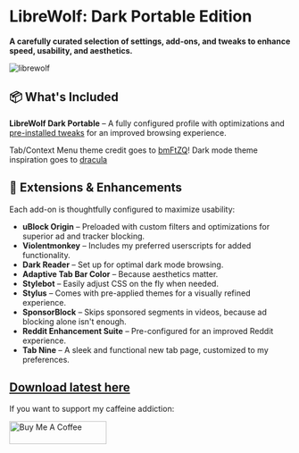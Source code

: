 # LibreWolf: Dark Portable Edition  
**A carefully curated selection of settings, add-ons, and tweaks to enhance speed, usability, and aesthetics.**  

![librewolf](https://github.com/user-attachments/assets/10db9712-0ac9-41ff-9032-46a1ef67b847)

## 📦 What's Included  
**LibreWolf Dark Portable** – A fully configured profile with optimizations and [pre-installed tweaks](https://github.com/SysAdminDoc/LibreWolf_DarkPortable/blob/main/user.js) for an improved browsing experience.  

Tab/Context Menu theme credit goes to [bmFtZQ](https://github.com/bmFtZQ)!
Dark mode theme inspiration goes to [dracula](https://github.com/dracula/dracula-theme)

## 🔧 Extensions & Enhancements  
Each add-on is thoughtfully configured to maximize usability:  

- **uBlock Origin** – Preloaded with custom filters and optimizations for superior ad and tracker blocking.  
- **Violentmonkey** – Includes my preferred userscripts for added functionality.  
- **Dark Reader** – Set up for optimal dark mode browsing.  
- **Adaptive Tab Bar Color** – Because aesthetics matter.  
- **Stylebot** – Easily adjust CSS on the fly when needed.  
- **Stylus** – Comes with pre-applied themes for a visually refined experience.  
- **SponsorBlock** – Skips sponsored segments in videos, because ad blocking alone isn't enough.  
- **Reddit Enhancement Suite** – Pre-configured for an improved Reddit experience.  
- **Tab Nine** – A sleek and functional new tab page, customized to my preferences.  

## [Download latest here](https://github.com/SysAdminDoc/LibreWolf_DarkPortable/releases/tag/v0.0.5)

If you want to support my caffeine addiction:

<a href="https://www.buymeacoffee.com/mattcreatingthings" target="_blank"><img src="https://cdn.buymeacoffee.com/buttons/default-orange.png" alt="Buy Me A Coffee" height="41" width="174"></a>

